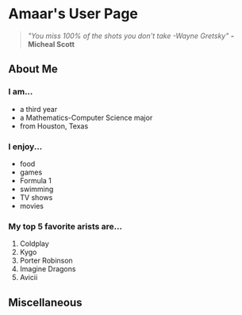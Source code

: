 # Amaar's User Page

> *"You miss 100% of the shots you don't take -Wayne Gretsky"*
> **-Micheal Scott**

## About Me

### I am...
- a third year
- a Mathematics-Computer Science major
- from Houston, Texas

### I enjoy...
- food
- games
- Formula 1
- swimming
- TV shows
- movies

### My top 5 favorite arists are...
1. Coldplay
2. Kygo
3. Porter Robinson
4. Imagine Dragons
5. Avicii

## Miscellaneous

